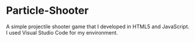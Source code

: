 # Particle-Shooter
A simple projectile shooter game that I developed in HTML5 and JavaScript. I used Visual Studio Code for my environment.  
